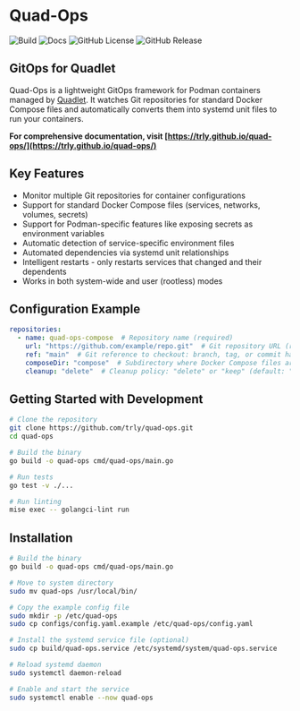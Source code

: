 # Quad-Ops

![Build](https://github.com/trly/quad-ops/actions/workflows/build.yml/badge.svg) ![Docs](https://github.com/trly/quad-ops/actions/workflows/docs.yaml/badge.svg) ![GitHub License](https://img.shields.io/github/license/trly/quad-ops) ![GitHub Release](https://img.shields.io/github/v/release/trly/quad-ops)

## GitOps for Quadlet

Quad-Ops is a lightweight GitOps framework for Podman containers managed by [Quadlet](https://docs.podman.io/en/latest/markdown/podman-systemd.unit.5.html). It watches Git repositories for standard Docker Compose files and automatically converts them into systemd unit files to run your containers.

**For comprehensive documentation, visit [https://trly.github.io/quad-ops/](https://trly.github.io/quad-ops/)**

## Key Features

- Monitor multiple Git repositories for container configurations
- Support for standard Docker Compose files (services, networks, volumes, secrets)
- Support for Podman-specific features like exposing secrets as environment variables
- Automatic detection of service-specific environment files
- Automated dependencies via systemd unit relationships
- Intelligent restarts - only restarts services that changed and their dependents
- Works in both system-wide and user (rootless) modes

## Configuration Example

```yaml
repositories:
  - name: quad-ops-compose  # Repository name (required)
    url: "https://github.com/example/repo.git"  # Git repository URL (required)
    ref: "main"  # Git reference to checkout: branch, tag, or commit hash (optional)
    composeDir: "compose"  # Subdirectory where Docker Compose files are located (optional)
    cleanup: "delete"  # Cleanup policy: "delete" or "keep" (default: "keep")
```

## Getting Started with Development

```bash
# Clone the repository
git clone https://github.com/trly/quad-ops.git
cd quad-ops

# Build the binary
go build -o quad-ops cmd/quad-ops/main.go

# Run tests
go test -v ./...

# Run linting
mise exec -- golangci-lint run
```

## Installation

```bash
# Build the binary
go build -o quad-ops cmd/quad-ops/main.go

# Move to system directory
sudo mv quad-ops /usr/local/bin/

# Copy the example config file
sudo mkdir -p /etc/quad-ops
sudo cp configs/config.yaml.example /etc/quad-ops/config.yaml

# Install the systemd service file (optional)
sudo cp build/quad-ops.service /etc/systemd/system/quad-ops.service

# Reload systemd daemon
sudo systemctl daemon-reload

# Enable and start the service
sudo systemctl enable --now quad-ops
```
